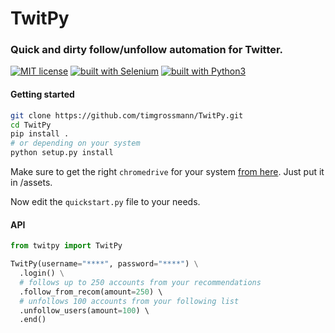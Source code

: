# TwitPy
### Quick and dirty follow/unfollow automation for Twitter.

[![MIT license](https://img.shields.io/badge/license-MIT-blue.svg)](https://github.com/timgrossmann/InstaPy/blob/master/LICENSE)
[![built with Selenium](https://img.shields.io/badge/built%20with-Selenium-red.svg)](https://github.com/SeleniumHQ/selenium)
[![built with Python3](https://img.shields.io/badge/built%20with-Python3-green.svg)](https://www.python.org/)

#### Getting started
```bash
git clone https://github.com/timgrossmann/TwitPy.git
cd TwitPy
pip install .
# or depending on your system
python setup.py install
```

Make sure to get the right `chromedrive` for your system [from here](https://sites.google.com/a/chromium.org/chromedriver/downloads). Just put it in /assets.

Now edit the `quickstart.py` file to your needs.

#### API
```python
from twitpy import TwitPy

TwitPy(username="****", password="****") \
  .login() \
  # follows up to 250 accounts from your recommendations
  .follow_from_recom(amount=250) \ 
  # unfollows 100 accounts from your following list
  .unfollow_users(amount=100) \ 
  .end()
```

